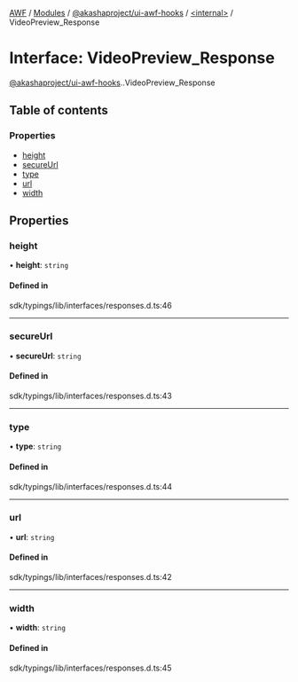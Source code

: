 [AWF](../README.md) / [Modules](../modules.md) / [@akashaproject/ui-awf-hooks](../modules/akashaproject_ui_awf_hooks.md) / [<internal\>](../modules/akashaproject_ui_awf_hooks._internal_.md) / VideoPreview\_Response

# Interface: VideoPreview\_Response

[@akashaproject/ui-awf-hooks](../modules/akashaproject_ui_awf_hooks.md).[<internal>](../modules/akashaproject_ui_awf_hooks._internal_.md).VideoPreview_Response

## Table of contents

### Properties

- [height](akashaproject_ui_awf_hooks._internal_.VideoPreview_Response.md#height)
- [secureUrl](akashaproject_ui_awf_hooks._internal_.VideoPreview_Response.md#secureurl)
- [type](akashaproject_ui_awf_hooks._internal_.VideoPreview_Response.md#type)
- [url](akashaproject_ui_awf_hooks._internal_.VideoPreview_Response.md#url)
- [width](akashaproject_ui_awf_hooks._internal_.VideoPreview_Response.md#width)

## Properties

### height

• **height**: `string`

#### Defined in

sdk/typings/lib/interfaces/responses.d.ts:46

___

### secureUrl

• **secureUrl**: `string`

#### Defined in

sdk/typings/lib/interfaces/responses.d.ts:43

___

### type

• **type**: `string`

#### Defined in

sdk/typings/lib/interfaces/responses.d.ts:44

___

### url

• **url**: `string`

#### Defined in

sdk/typings/lib/interfaces/responses.d.ts:42

___

### width

• **width**: `string`

#### Defined in

sdk/typings/lib/interfaces/responses.d.ts:45
